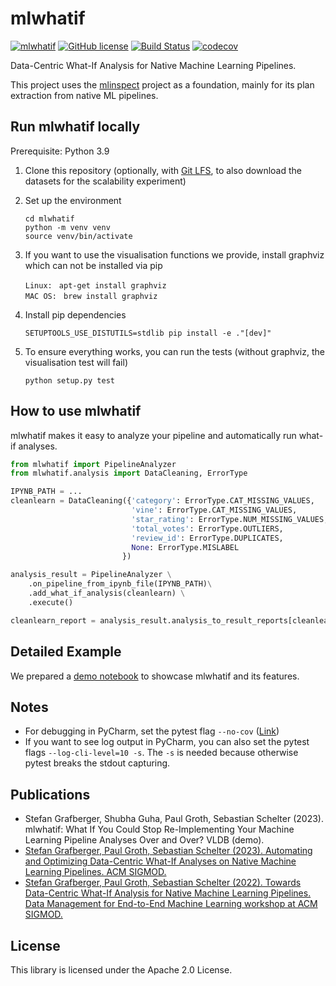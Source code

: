 mlwhatif
================================

[![mlwhatif](https://img.shields.io/badge/❓-mlwhatif-green)](https://github.com/stefan-grafberger/mlwhatif)
[![GitHub license](https://img.shields.io/badge/License-Apache%202.0-yellowgreen.svg)](https://github.com/stefan-grafberger/mlwhatif/blob/master/LICENSE)
[![Build Status](https://github.com/stefan-grafberger/mlwhatif/actions/workflows/build.yml/badge.svg)](https://github.com/stefan-grafberger/mlwhatif/actions/workflows/build.yml)
[![codecov](https://codecov.io/gh/stefan-grafberger/mlwhatif/branch/main/graph/badge.svg?token=KTMNPBV1ZZ)](https://codecov.io/gh/stefan-grafberger/mlwhatif)

Data-Centric What-If Analysis for Native Machine Learning Pipelines.

This project uses the [mlinspect](https://github.com/stefan-grafberger/mlinspect) project as a foundation, mainly for its plan extraction from native ML pipelines.

## Run mlwhatif locally

Prerequisite: Python 3.9

1. Clone this repository (optionally, with [Git LFS](https://github.com/git-lfs/git-lfs), to also download the datasets for the scalability experiment)
2. Set up the environment

	`cd mlwhatif` <br>
	`python -m venv venv` <br>
	`source venv/bin/activate` <br>

3. If you want to use the visualisation functions we provide, install graphviz which can not be installed via pip

    `Linux: ` `apt-get install graphviz` <br>
    `MAC OS: ` `brew install graphviz` <br>
	
4. Install pip dependencies 

    `SETUPTOOLS_USE_DISTUTILS=stdlib pip install -e ."[dev]"` <br>

5. To ensure everything works, you can run the tests (without graphviz, the visualisation test will fail)

    `python setup.py test` <br>

## How to use mlwhatif
mlwhatif makes it easy to analyze your pipeline and automatically run what-if analyses.
```python
from mlwhatif import PipelineAnalyzer
from mlwhatif.analysis import DataCleaning, ErrorType

IPYNB_PATH = ...
cleanlearn = DataCleaning({'category': ErrorType.CAT_MISSING_VALUES,
                           'vine': ErrorType.CAT_MISSING_VALUES,
                           'star_rating': ErrorType.NUM_MISSING_VALUES,
                           'total_votes': ErrorType.OUTLIERS,
                           'review_id': ErrorType.DUPLICATES,
                           None: ErrorType.MISLABEL
                         })

analysis_result = PipelineAnalyzer \
    .on_pipeline_from_ipynb_file(IPYNB_PATH)\
    .add_what_if_analysis(cleanlearn) \
    .execute()

cleanlearn_report = analysis_result.analysis_to_result_reports[cleanlearn]
```

## Detailed Example
We prepared a [demo notebook](demo/feature_overview/feature_overview.ipynb) to showcase mlwhatif and its features.

## Notes
* For debugging in PyCharm, set the pytest flag `--no-cov` ([Link](https://stackoverflow.com/questions/34870962/how-to-debug-py-test-in-pycharm-when-coverage-is-enabled))
* If you want to see log output in PyCharm, you can also set the pytest flags `--log-cli-level=10 -s`. The `-s` is needed because otherwise pytest breaks the stdout capturing.

## Publications
* Stefan Grafberger, Shubha Guha, Paul Groth, Sebastian Schelter (2023). mlwhatif: What If You Could Stop Re-Implementing Your Machine Learning Pipeline Analyses Over and Over? VLDB (demo).
* [Stefan Grafberger, Paul Groth, Sebastian Schelter (2023). Automating and Optimizing Data-Centric What-If Analyses
on Native Machine Learning Pipelines. ACM SIGMOD.](https://stefan-grafberger.com/mlwhatif.pdf)
* [Stefan Grafberger, Paul Groth, Sebastian Schelter (2022). Towards Data-Centric What-If Analysis for Native Machine Learning Pipelines. Data Management for End-to-End Machine Learning workshop at ACM SIGMOD.](https://stefan-grafberger.com/mlwhatif-deem.pdf)

## License
This library is licensed under the Apache 2.0 License.
